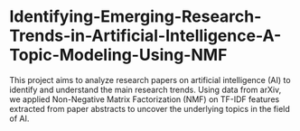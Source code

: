 # Identifying-Emerging-Research-Trends-in-Artificial-Intelligence-A-Topic-Modeling-Using-NMF
This project aims to analyze research papers on artificial intelligence (AI) to identify and understand the main research trends. Using data from arXiv, we applied Non-Negative Matrix Factorization (NMF) on TF-IDF features extracted from paper abstracts to uncover the underlying topics in the field of AI.
